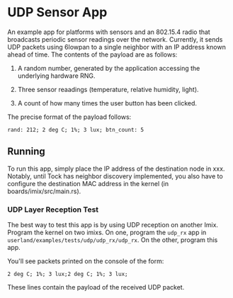UDP Sensor App
=============

An example app for platforms with sensors and an 802.15.4 radio that broadcasts
periodic sensor readings over the network. Currently, it sends UDP packets
using 6lowpan to a single neighbor with an IP address known ahead of time.
The contents of the payload are as follows:

1. A random number, generated by the application accessing the underlying hardware RNG.

2. Three sensor reaadings (temperature, relative humidity, light).

3. A count of how many times the user button has been clicked.

The precise format of the payload follows:

```
rand: 212; 2 deg C; 1%; 3 lux; btn_count: 5
```

## Running

To run this app, simply place the IP address of the destination node in xxx.
Notably, until Tock has neighbor discovery implemented, you also have to configure
the destination MAC address in the kernel (in boards/imix/src/main.rs).

### UDP Layer Reception Test

The best way to test this app is by using UDP reception on another Imix.
Program the kernel on two imixs. On one, program the `udp_rx` app in
`userland/examples/tests/udp/udp_rx/udp_rx`.
On the other, program this app.

You'll see packets printed on the console of the form:

```
2 deg C; 1%; 3 lux;2 deg C; 1%; 3 lux;
```

These lines contain the payload of the received UDP packet.
